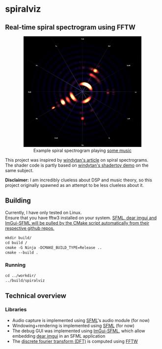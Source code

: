 # spiralviz
## Real-time spiral spectrogram using FFTW

<p align="center">
    <img src="assets/oneshot-360p.png"/><br/>
    Example spiral spectrogram playing <a href="https://nightmargin.bandcamp.com/track/ghost-in-the-machine">some music</a>
</p>

This project was inspired by [windytan's article](https://www.windytan.com/2021/11/spiral-spectrograms-and-intonation.html) on spiral spectrograms.  
The shader code is partly based on [windytan's shadertoy demo](https://www.shadertoy.com/view/ftKGRc) on the same subject.

**Disclaimer:** I am incredibly clueless about DSP and music theory, so this
project originally spawned as an attempt to be less clueless about it.

## Building

Currently, I have only tested on Linux.  
Ensure that you have fftw3 installed on your system. [SFML, dear imgui and ImGui-SFML will be pulled by the CMake script automatically from their respective github repos.](deps/imgui-sfml/CMakeLists.txt)

```shell
mkdir build/
cd build /
cmake -G Ninja -DCMAKE_BUILD_TYPE=Release ..
cmake --build .
```

### Running

```shell
cd ../workdir/
../build/spiralviz
```

## Technical overview

### Libraries

- Audio capture is implemented using [SFML](https://www.sfml-dev.org/index.php)'s audio module (for now)
- Windowing+rendering is implemented using [SFML](https://www.sfml-dev.org/index.php) (for now)
- The debug GUI was implemented using [ImGui-SFML](https://github.com/SFML/imgui-sfml), which allow embedding [dear imgui](https://github.com/ocornut/imgui) in an SFML application
- The [discrete fourier transform (DFT)](https://en.wikipedia.org/wiki/Discrete_Fourier_transform) is computed using [FFTW](https://www.fftw.org/)